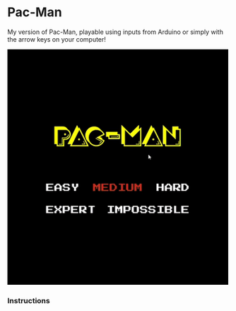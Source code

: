 # Pac-Man
My version of Pac-Man, playable using inputs from Arduino or simply with the arrow keys on your computer!

<img src="pacman.gif" width = 500>

### Instructions

